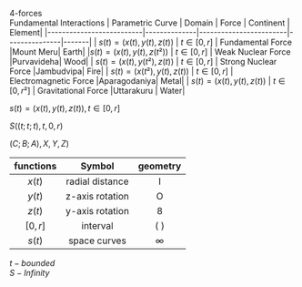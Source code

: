 4-forces  
Fundamental Interactions 
| Parametric Curve             | Domain      | Force             |  Continent   |  Element|
|--------------------------|--------------|------------------------|---------------|-------|
| $s(t)=(x(t),y(t),z(t))$  | $t∈[0,r]$     | Fundamental Force      |Mount Meru|    Earth|
|$s(t)=(x(t),y(t),z(t²))$  | $t∈[0,r]$   | Weak Nuclear Force     |Purvavideha|      Wood|
| $s(t)=(x(t),y(t²),z(t))$ | $t∈[0,r]$     | Strong Nuclear Force   |Jambudvipa|     Fire|
| $s(t)=(x(t²),y(t),z(t))$  | $t∈[0,r]$     | Electromagnetic Force  |Aparagodaniya| Metal|
| $s(t)=(x(t),y(t),z(t))$   | $t∈[0,r²]$   | Gravitational Force    |Uttarakuru |    Water|

$s(t)=(x(t),y(t),z(t)),t∈[0,r]$  
  
$S((t;t;t),t,0,r)$  

$(C;B;A),X,Y,Z)$  

| functions | Symbol   | geometry |
|:---------:|:--------:|:--------:|
| $x(t)$ | radial distance  | I   |
| $y(t)$ | z-axis rotation  | O   |
| $z(t)$ | y-axis rotation  | 8   |
| $[0,r]$ | interval  | (  )  |
| $s(t)$ | space curves   | ∞ |

$t - bounded$  
$S - Infinity$

